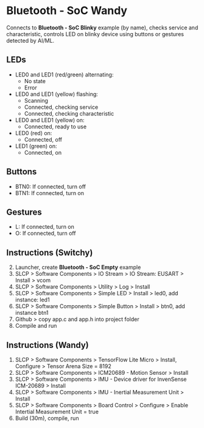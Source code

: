 # Bluetooth - SoC Wandy

Connects to **Bluetooth - SoC Blinky** example (by name), checks service and characteristic, controls LED on blinky device using buttons or gestures detected by AI/ML.

## LEDs

* LED0 and LED1 (red/green) alternating:
  * No state
  * Error
* LED0 and LED1 (yellow) flashing: 
  * Scanning
  * Connected, checking service 
  * Connected, checking characteristic
* LED0 and LED1 (yellow) on:
  * Connected, ready to use
* LED0 (red) on:
  * Connected, off
* LED1 (green) on:
  * Connected, on

## Buttons

* BTN0: If connected, turn off
* BTN1: If connected, turn on 

## Gestures

* L: If connected, turn on
* O: If connected, turn off

## Instructions (Switchy)

2. Launcher, create **Bluetooth - SoC Empty** example
3. SLCP > Software Components > IO Stream > IO Stream: EUSART > Install > vcom
4. SLCP > Software Components > Utility > Log > Install
5. SLCP > Software Components > Simple LED > Install > led0, add instance: led1
6. SLCP > Software Components > Simple Button > Install > btn0, add instance btn1 
7. Github > copy app.c and app.h into project folder
8. Compile and run

## Instructions (Wandy)

1. SLCP > Software Components > TensorFlow Lite Micro > Install, Configure > Tensor Arena Size = 8192
2. SLCP > Software Components > ICM20689 - Motion Sensor > Install
3. SLCP > Software Components > IMU - Device driver for InvenSense ICM-20689 > Install
4. SLCP > Software Components > IMU - Inertial Measurement Unit > Install
5. SLCP > Software Components > Board Control > Configure > Enable Intertial Measurement Unit = true
6. Build (30m), compile, run